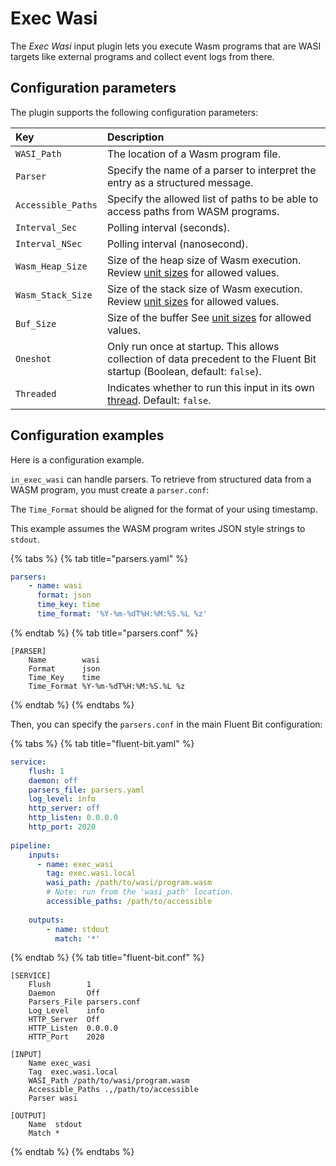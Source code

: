 # Exec Wasi

The _Exec Wasi_ input plugin lets you execute Wasm programs that are WASI targets like external programs and collect event logs from there.

## Configuration parameters

The plugin supports the following configuration parameters:

| Key                | Description                                                                                                                                  |
|:-------------------|:---------------------------------------------------------------------------------------------------------------------------------------------|
| `WASI_Path`        | The location of a Wasm program file.                                                                                                         |
| `Parser`           | Specify the name of a parser to interpret the entry as a structured message.                                                                 |
| `Accessible_Paths` | Specify the allowed list of paths to be able to access paths from WASM programs.                                                             |
| `Interval_Sec`     | Polling interval (seconds).                                                                                                                  |
| `Interval_NSec`    | Polling interval (nanosecond).                                                                                                               |
| `Wasm_Heap_Size`   | Size of the heap size of Wasm execution. Review [unit sizes](../../administration/configuring-fluent-bit/unit-sizes.md) for allowed values.  |
| `Wasm_Stack_Size`  | Size of the stack size of Wasm execution. Review [unit sizes](../../administration/configuring-fluent-bit/unit-sizes.md) for allowed values. |
| `Buf_Size`         | Size of the buffer See [unit sizes](../../administration/configuring-fluent-bit/unit-sizes.md) for allowed values.                           |
| `Oneshot`          | Only run once at startup. This allows collection of data precedent to the Fluent Bit startup (Boolean, default: `false`).                    |
| `Threaded`         | Indicates whether to run this input in its own [thread](../../administration/multithreading.md#inputs). Default: `false`.                    |

## Configuration examples

Here is a configuration example.

`in_exec_wasi` can handle parsers. To retrieve from structured data from a WASM program, you must create a `parser.conf`:

The `Time_Format` should be aligned for the format of your using timestamp.

This example assumes the WASM program writes JSON style strings to `stdout`.

{% tabs %}
{% tab title="parsers.yaml" %}

```yaml
parsers:
    - name: wasi
      format: json
      time_key: time
      time_format: '%Y-%m-%dT%H:%M:%S.%L %z'
```

{% endtab %}
{% tab title="parsers.conf" %}

```text
[PARSER]
    Name        wasi
    Format      json
    Time_Key    time
    Time_Format %Y-%m-%dT%H:%M:%S.%L %z
```

{% endtab %}
{% endtabs %}

Then, you can specify the `parsers.conf` in the main Fluent Bit configuration:

{% tabs %}
{% tab title="fluent-bit.yaml" %}

```yaml
service:
    flush: 1
    daemon: off
    parsers_file: parsers.yaml
    log_level: info
    http_server: off
    http_listen: 0.0.0.0
    http_port: 2020
    
pipeline:
    inputs:
      - name: exec_wasi
        tag: exec.wasi.local
        wasi_path: /path/to/wasi/program.wasm
        # Note: run from the 'wasi_path' location.
        accessible_paths: /path/to/accessible
        
    outputs:
        - name: stdout
          match: '*'
```

{% endtab %}
{% tab title="fluent-bit.conf" %}

```text
[SERVICE]
    Flush        1
    Daemon       Off
    Parsers_File parsers.conf
    Log_Level    info
    HTTP_Server  Off
    HTTP_Listen  0.0.0.0
    HTTP_Port    2020

[INPUT]
    Name exec_wasi
    Tag  exec.wasi.local
    WASI_Path /path/to/wasi/program.wasm
    Accessible_Paths .,/path/to/accessible
    Parser wasi

[OUTPUT]
    Name  stdout
    Match *

```

{% endtab %}
{% endtabs %}